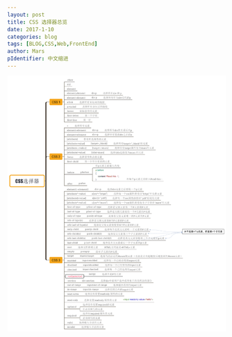 ```yaml
---
layout: post
title: CSS 选择器总览
date: 2017-1-10
categories: blog
tags: [BLOG,CSS,Web,FrontEnd]
author: Mars
pIdentifier: 中文缩进
---
```


![CSS选择器](/assets/pics/blogPics/CSS选择器.svg 'CSS选择器.svg')